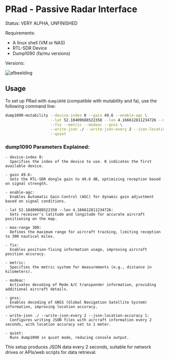 # PRad - Passive Radar Interface

Status: VERY ALPHA, UNFINISHED

Requirements:
- A linux shell (VM or NAS)
- RTL-SDR Device
- Dump1090 (fa/mu versions)



Versions:

![afbeelding](https://github.com/TheBarret/PRad/assets/25234371/0e22434b-3894-4952-9714-83ee7461c696)


## Usage

To set up PRad with `dump1090` (compatible with mutability and fa), use the following command line:

```bash
dump1090-mutability --device-index 0 --gain 49.6 --enable-agc \
                    --lat 52.18409688522358 --lon 4.166612811234726 --max-range 300 \
                    --fix --metric --modeac --gnss \
                    --write-json ./ --write-json-every 2 --json-location-accuracy 1 \
                    --quiet
```

### dump1090 Parameters Explained:
```
- device-index 0:
  Specifies the index of the device to use. 0 indicates the first available device.

- gain 49.6:
  Sets the RTL-SDR dongle gain to 49.6 dB, optimizing reception based on signal strength.

- enable-agc:
  Enables Automatic Gain Control (AGC) for dynamic gain adjustment based on signal conditions.

- lat 52.18409688522358 --lon 4.166612811234726:
  Sets receiver's latitude and longitude for accurate aircraft positioning on the map.

- max-range 300:
  Defines the maximum range for aircraft tracking, limiting reception to 300 nautical miles.

- fix:
  Enables position-fixing information usage, improving aircraft position accuracy.

- metric:
  Specifies the metric system for measurements (e.g., distance in kilometers).

- modeac:
  Activates decoding of Mode A/C transponder information, providing additional aircraft details.

- gnss:
  Enables decoding of GNSS (Global Navigation Satellite System) information, improving location accuracy.

- write-json ./ --write-json-every 2 --json-location-accuracy 1:
  Configures writing JSON files with aircraft information every 2 seconds, with location accuracy set to 1 meter.

- quiet:
  Runs dump1090 in quiet mode, reducing console output.
```
This setup produces JSON data every 2 seconds, suitable for network drives or APIs/web scripts for data retrieval. 
